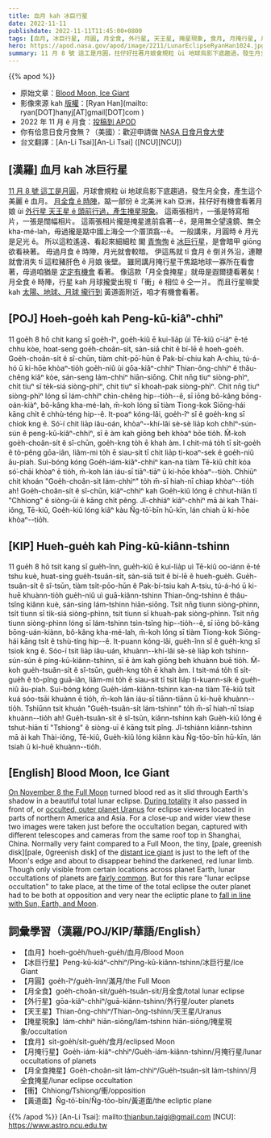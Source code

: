 ```yaml
---
title: 血月 kah 冰巨行星
date: 2022-11-11
publishdate: 2022-11-11T11:45:00+0800
tags: [血月, 冰巨行星, 月圓, 月全食, 外行星, 天王星, 掩星現象, 食月, 月掩行星, 月全食掩星, 衝, 黃道面]
hero: https://apod.nasa.gov/apod/image/2211/LunarEclipseRyanHan1024.jpg
summary: 11 月 8 號 這工是月圓，拄仔好拄著月娘會規粒 ùi 地球烏影下底趨過，發生月全食，產生這个美麗 ê 血月。
---
```


{{% apod %}}

- 原始文章：[Blood Moon, Ice Giant](https://apod.nasa.gov/apod/ap221111.html)
- 影像來源 kah [版權][copyright]：[Ryan Han](mailto: ryan[DOT]hanyj[AT]gmail[DOT]com )
- 2022 年 11 月 ê 月食：[投稿到 APOD](https://www.facebook.com/media/set/?set=a.154926410569278&type=3)
- 你有佮意日食月食無？（美國）：歡迎申請做 [NASA 日食月食大使](https://astrosociety.org/education-outreach/amateur-astronomers/eclipse-ambassadors/program.html)
- 台文翻譯：[An-Li Tsai][An-Li Tsai] ([NCU][NCU])

## [漢羅] 血月 kah 冰巨行星
[11 月 8 號 這工是月圓][On November 8 the Full Moon]，月球會規粒 ùi 地球烏影下底趨過，發生月全食，產生這个美麗 ê 血月。
[月全食 ê 時陣][During totality]，踮一部份 ê 北美洲 kah 亞洲，拄仔好有機會看著月娘 ùi [外行星 天王星 ê 頭前行過，產生掩星現象][occulted, outer planet Uranus]。
這兩張相片，一張是特寫相片，一張是闊幅相片。
這兩張相片攏是掩星進前翕著--ê，是用無仝望遠鏡、無仝 kha-mé-lah，毋過攏是踮中國上海仝一个厝頂翕--ê。
一般講來，月圓時 ê 月光是足光 ê。
所以這粒遙遠、看起來細細粒 閣 [青恂恂][pale, greenish disk] ê [冰巨行星][distant ice giant]，是會暗甲 giōng 欲看袂著。
毋過月食 ê 時陣，月光就會較暗。
伊這馬就 tī 食月 ê 倒爿外沿，連鞭就會消失 tī 這粒豬肝色 ê 月娘 後壁。
雖罔講月掩行星干焦踮地球一寡所在看會著，毋過咱猶是 [定定有機會][fairly common] 看著。
像這款「月全食掩星」就毋是遐爾捷看著矣！
月全食 ê 時陣，行星 kah 月球攏愛出現 tī「衝」ê 相位 ê 仝一爿。
而且行星嘛愛 kah [太陽、地球、月球 攏行到][fall in line with Sun, Earth, and Moon] 黃道面附近，咱才有機會看著。

## [POJ] Hoeh-goe̍h kah Peng-kū-kiâⁿ-chhiⁿ
11 goe̍h 8 hō chit kang sī goe̍h-îⁿ, goe̍h-kiû ē kui-lia̍p ùi Tē-kiû o͘-iáⁿ ē-té chhu kòe, hoat-seng goe̍h-choân-si̍t, sàn-siā chit ê bí-lē ê hoeh-goe̍h.
Goe̍h-choân-si̍t ê sî-chūn, tiàm chi̍t-pō͘-hūn ê Pak-bí-chiu kah A-chiu, tú-á-hó ū ki-hōe khòaⁿ-tio̍h goe̍h-niû ùi gōa-kiâⁿ-chhiⁿ Thian-ông-chhiⁿ ê thâu-chêng kiâⁿ kòe, sán-seng Iám-chhiⁿ hiān-siōng.
Chit nn̄g tiuⁿ siòng-phìⁿ, chi̍t tiuⁿ sī te̍k-siá siòng-phìⁿ, chit tiuⁿ sī khoah-pak siòng-phìⁿ.
Chit nn̄g tiuⁿ siòng-phìⁿ lóng sī Iám-chhiⁿ chìn-chêng hip--tio̍h--ê, sī iōng bô-kâng bōng-oán-kiàⁿ, bô-kâng kha-mé-lah, m̄-koh lóng sī tiàm Tiong-kok Siōng-hái kāng chi̍t ê chhù-téng hip--ê.
It-poaⁿ kóng-lâi, goe̍h-îⁿ sî ê goe̍h-kng sī chiok kng ê.
Só͘-í chit lia̍p iâu-oán, khòaⁿ--khí-lâi sè-sè lia̍p koh chhiⁿ-sún-sún ê peng-kū-kiâⁿ-chhiⁿ, sī ē àm kah giōng beh khòaⁿ bōe tio̍h.
M̄-koh goe̍h-choân-si̍t ê sî-chūn, goe̍h-kng to̍h ē khah àm.
I chit-má to̍h tī si̍t-goe̍h ê tò-pêng gōa-iân, liâm-mi to̍h ē siau-sit tī chit lia̍p ti-koaⁿ-sek ê goe̍h-niû āu-piah.
Sui-bóng kóng Goe̍h-iám-kiâⁿ-chhiⁿ kan-na tiàm Tē-kiû chi̍t kóa só͘-chāi khòaⁿ ē tio̍h, m̄-koh lán iáu-sī tiāⁿ-tiāⁿ ū ki-hōe khòaⁿ--tio̍h.
Chhiūⁿ chit khoán "Goe̍h-choân-si̍t Iám-chhiⁿ" to̍h m̄-sī hiah-nī chiap khòaⁿ--tio̍h ah!
Goe̍h-choân-si̍t ê sî-chūn, kiâⁿ-chhiⁿ kah Goe̍h-kiû lóng ē chhut-hiān tī "Chhiong" ê siòng-ūi ê kāng chi̍t pêng.
Jî-chhiáⁿ kiâⁿ-chhiⁿ mā ài kah Thài-iông, Tē-kiû, Goe̍h-kiû lóng kiâⁿ kàu N̂g-tō͘-bīn hū-kīn, lán chiah ū ki-hōe khòaⁿ--tio̍h.



## [KIP] Hueh-gue̍h kah Ping-kū-kiânn-tshinn
11 gue̍h 8 hō tsit kang sī gue̍h-înn, gue̍h-kiû ē kui-lia̍p uì Tē-kiû oo-iánn ē-té tshu kuè, huat-sing gue̍h-tsuân-si̍t, sàn-siā tsit ê bí-lē ê hueh-gue̍h.
Gue̍h-tsuân-si̍t ê sî-tsūn, tiàm tsi̍t-pōo-hūn ê Pak-bí-tsiu kah A-tsiu, tú-á-hó ū ki-huē khuànn-tio̍h gue̍h-niû uì guā-kiânn-tshinn Thian-ông-tshinn ê thâu-tsîng kiânn kuè, sán-sing Iám-tshinn hiān-siōng.
Tsit nn̄g tiunn siòng-phìnn, tsi̍t tiunn sī ti̍k-siá siòng-phìnn, tsit tiunn sī khuah-pak siòng-phìnn.
Tsit nn̄g tiunn siòng-phìnn lóng sī Iám-tshinn tsìn-tsîng hip--tio̍h--ê, sī iōng bô-kâng bōng-uán-kiànn, bô-kâng kha-mé-lah, m̄-koh lóng sī tiàm Tiong-kok Siōng-hái kāng tsi̍t ê tshù-tíng hip--ê.
It-puann kóng-lâi, gue̍h-înn sî ê gue̍h-kng sī tsiok kng ê.
Sóo-í tsit lia̍p iâu-uán, khuànn--khí-lâi sè-sè lia̍p koh tshinn-sún-sún ê ping-kū-kiânn-tshinn, sī ē àm kah giōng beh khuànn buē tio̍h.
M̄-koh gue̍h-tsuân-si̍t ê sî-tsūn, gue̍h-kng to̍h ē khah àm.
I tsit-má to̍h tī si̍t-gue̍h ê tò-pîng guā-iân, liâm-mi to̍h ē siau-sit tī tsit lia̍p ti-kuann-sik ê gue̍h-niû āu-piah.
Sui-bóng kóng Gue̍h-iám-kiânn-tshinn kan-na tiàm Tē-kiû tsi̍t kuá sóo-tsāi khuànn ē tio̍h, m̄-koh lán iáu-sī tiānn-tiānn ū ki-huē khuànn--tio̍h.
Tshiūnn tsit khuán "Gue̍h-tsuân-si̍t Iám-tshinn" to̍h m̄-sī hiah-nī tsiap khuànn--tio̍h ah!
Gue̍h-tsuân-si̍t ê sî-tsūn, kiânn-tshinn kah Gue̍h-kiû lóng ē tshut-hiān tī "Tshiong" ê siòng-uī ê kāng tsi̍t pîng.
Jî-tshiánn kiânn-tshinn mā ài kah Thài-iông, Tē-kiû, Gue̍h-kiû lóng kiânn kàu N̂g-tōo-bīn hū-kīn, lán tsiah ū ki-huē khuànn--tio̍h.

## [English] Blood Moon, Ice Giant
[On November 8 the Full Moon][On November 8 the Full Moon] turned blood red as it slid through Earth's shadow in a beautiful total lunar eclipse.
[During totality][During totality] it also passed in front of, or [occulted, outer planet Uranus][occulted, outer planet Uranus] for eclipse viewers located in parts of northern America and Asia.
For a close-up and wider view these two images were taken just before the occultation began, captured with different telescopes and cameras from the same roof top in Shanghai, China.
Normally very faint compared to a Full Moon, the tiny, [pale, greenish disk][pale, 0greenish disk] of the [distant ice giant][distant ice giant] is just to the left of the Moon's edge and about to disappear behind the darkened, red lunar limb.
Though only visible from certain locations across planet Earth, lunar occultations of planets are [fairly common][fairly common].
But for this rare "lunar eclipse occultation" to take place, at the time of the total eclipse the outer planet had to be both at opposition and very near the ecliptic plane to [fall in line with Sun, Earth, and Moon][fall in line with Sun, Earth, and Moon].


## 詞彙學習（漢羅/POJ/KIP/華語/English）
- 【血月】hoeh-goe̍h/hueh-gue̍h/血月/Blood Moon
- 【冰巨行星】Peng-kū-kiâⁿ-chhiⁿ/Ping-kū-kiânn-tshinn/冰巨行星/Ice Giant
- 【月圓】goe̍h-îⁿ/gue̍h-înn/滿月/the Full Moon
- 【月全食】goe̍h-choân-si̍t/gue̍h-tsuân-si̍t/月全食/total lunar eclipse
- 【外行星】gōa-kiâⁿ-chhiⁿ/guā-kiânn-tshinn/外行星/outer planets
- 【天王星】Thian-ông-chhiⁿ/Thian-ông-tshinn/天王星/Uranus
- 【掩星現象】Iám-chhiⁿ hiān-siōng/Iám-tshinn hiān-siōng/掩星現象/occultation
- 【食月】si̍t-goe̍h/si̍t-gue̍h/食月/eclipsed Moon
- 【月掩行星】Goe̍h-iám-kiâⁿ-chhiⁿ/Gue̍h-iám-kiânn-tshinn/月掩行星/lunar occultations of planets 
- 【月全食掩星】Goe̍h-choân-si̍t Iám-chhiⁿ/Gue̍h-tsuân-si̍t Iám-tshinn/月全食掩星/lunar eclipse occultation
- 【衝】Chhiong/Tshiong/衝/opposition
- 【黃道面】N̂g-tō͘-bīn/N̂g-tōo-bīn/黃道面/the ecliptic plane


{{% /apod %}}
[An-Li Tsai]: mailto:thianbun.taigi@gmail.com
[NCU]: https://www.astro.ncu.edu.tw

[copyright]: https://apod.nasa.gov/apod/fap/lib/about_apod.html#srapply
[License]: https://creativecommons.org/licenses/by/2.0/


[On November 8 the Full Moon]:https://earthsky.org/astronomy-essentials/total-lunar-eclipse-nov8-2022/
[During totality]:https://svs.gsfc.nasa.gov/5033
[occulted, outer planet Uranus]:https://www.space.com/see-the-moon-cozy-up-to-uranus-tonight-nov-8
[pale, greenish disk]:https://apod.nasa.gov/apod/ap010826.html
[distant ice giant]:https://www.planetary.org/articles/simon-the-realm-of-the-ice-giants
[fairly common]:http://www.lunar-occultations.com/iota/planets/planets.htm
[fall in line with Sun, Earth, and Moon]:https://universemagazine.com/en/the-sun-the-earth-the-moon-uranus-in-single-rank-fall-in/

